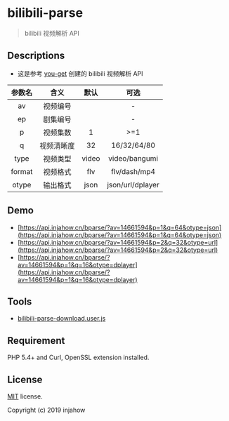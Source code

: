 # bilibili-parse

> bilibili 视频解析 API

## Descriptions

- 这是参考 [you-get](https://github.com/soimort/you-get) 创建的 bilibili 视频解析 API

| 参数名 |    含义    | 默认  |       可选       |
| :----: | :--------: | :---: | :--------------: |
|   av   |  视频编号  |       |        -         |
|   ep   |  剧集编号  |       |        -         |
|   p    |  视频集数  |   1   |       >=1        |
|   q    | 视频清晰度 |  32   |   16/32/64/80    |
|  type  |  视频类型  | video |  video/bangumi   |
| format |  视频格式  |  flv  |   flv/dash/mp4   |
| otype  |  输出格式  | json  | json/url/dplayer |

## Demo

- [https://api.injahow.cn/bparse/?av=14661594&p=1&q=64&otype=json](https://api.injahow.cn/bparse/?av=14661594&p=1&q=64&otype=json)
- [https://api.injahow.cn/bparse/?av=14661594&p=2&q=32&otype=url](https://api.injahow.cn/bparse/?av=14661594&p=2&q=32&otype=url)
- [https://api.injahow.cn/bparse/?av=14661594&p=1&q=16&otype=dplayer](https://api.injahow.cn/bparse/?av=14661594&p=1&q=16&otype=dplayer)

## Tools

- [bilibili-parse-download.user.js](https://github.com/injahow/bilibili-parse/raw/master/tools/bilibili-parse-download.user.js)

## Requirement

PHP 5.4+ and Curl, OpenSSL extension installed.

## License

[MIT](https://github.com/injahow/bilibili-parse/blob/master/LICENSE) license.

Copyright (c) 2019 injahow
